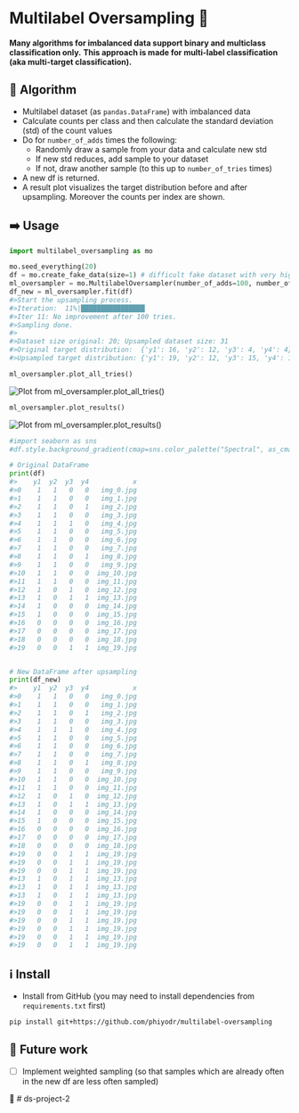 # Multilabel Oversampling :sunflower:

**Many algorithms for imbalanced data support binary and multiclass classification only.**
**This approach is made for multi-label classification (aka multi-target classification).**



## :slot_machine: Algorithm

* Multilabel dataset (as `pandas.DataFrame`) with imbalanced data
* Calculate counts per class and then calculate the standard deviation (std) of the count values
* Do for `number_of_adds` times the following: 
	* Randomly draw a sample from your data and calculate new std  
	* If new std reduces, add sample to your dataset
	* If not, draw another sample (to this up to `number_of_tries` times)
* A new df is returned. 
* A result plot visualizes the target distribution before and after upsampling. Moreover the counts per index are shown.

## :arrow_right: Usage

```python
import multilabel_oversampling as mo

mo.seed_everything(20)
df = mo.create_fake_data(size=1) # difficult fake dataset with very high dependency of y1 and y2
ml_oversampler = mo.MultilabelOversampler(number_of_adds=100, number_of_tries=100)
df_new = ml_oversampler.fit(df)
#>Start the upsampling process.
#>Iteration:  11%|████████████████                                        | 11/100 [00:00<00:01, 48.43it/s]
#>Iter 11: No improvement after 100 tries.
#>Sampling done.
#>
#>Dataset size original: 20; Upsampled dataset size: 31
#>Original target distribution:  {'y1': 16, 'y2': 12, 'y3': 4, 'y4': 4}
#>Upsampled target distribution: {'y1': 19, 'y2': 12, 'y3': 15, 'y4': 15}

ml_oversampler.plot_all_tries()
```
![Plot from ml_oversampler.plot_all_tries()](assets/plot_all_tries.png)

```python
ml_oversampler.plot_results()
```

![Plot from ml_oversampler.plot_results()](assets/plot_results.png)

```python
#import seaborn as sns
#df.style.background_gradient(cmap=sns.color_palette("Spectral", as_cmap=True))

# Original DataFrame
print(df)
#>    y1  y2  y3  y4           x
#>0    1   1   0   0   img_0.jpg
#>1    1   1   0   0   img_1.jpg
#>2    1   1   0   1   img_2.jpg
#>3    1   1   0   0   img_3.jpg
#>4    1   1   1   0   img_4.jpg
#>5    1   1   0   0   img_5.jpg
#>6    1   1   0   0   img_6.jpg
#>7    1   1   0   0   img_7.jpg
#>8    1   1   0   1   img_8.jpg
#>9    1   1   0   0   img_9.jpg
#>10   1   1   0   0  img_10.jpg
#>11   1   1   0   0  img_11.jpg
#>12   1   0   1   0  img_12.jpg
#>13   1   0   1   1  img_13.jpg
#>14   1   0   0   0  img_14.jpg
#>15   1   0   0   0  img_15.jpg
#>16   0   0   0   0  img_16.jpg
#>17   0   0   0   0  img_17.jpg
#>18   0   0   0   0  img_18.jpg
#>19   0   0   1   1  img_19.jpg


# New DataFrame after upsampling
print(df_new)
#>    y1  y2  y3  y4           x
#>0    1   1   0   0   img_0.jpg
#>1    1   1   0   0   img_1.jpg
#>2    1   1   0   1   img_2.jpg
#>3    1   1   0   0   img_3.jpg
#>4    1   1   1   0   img_4.jpg
#>5    1   1   0   0   img_5.jpg
#>6    1   1   0   0   img_6.jpg
#>7    1   1   0   0   img_7.jpg
#>8    1   1   0   1   img_8.jpg
#>9    1   1   0   0   img_9.jpg
#>10   1   1   0   0  img_10.jpg
#>11   1   1   0   0  img_11.jpg
#>12   1   0   1   0  img_12.jpg
#>13   1   0   1   1  img_13.jpg
#>14   1   0   0   0  img_14.jpg
#>15   1   0   0   0  img_15.jpg
#>16   0   0   0   0  img_16.jpg
#>17   0   0   0   0  img_17.jpg
#>18   0   0   0   0  img_18.jpg
#>19   0   0   1   1  img_19.jpg
#>19   0   0   1   1  img_19.jpg
#>19   0   0   1   1  img_19.jpg
#>13   1   0   1   1  img_13.jpg
#>13   1   0   1   1  img_13.jpg
#>13   1   0   1   1  img_13.jpg
#>19   0   0   1   1  img_19.jpg
#>19   0   0   1   1  img_19.jpg
#>19   0   0   1   1  img_19.jpg
#>19   0   0   1   1  img_19.jpg
#>19   0   0   1   1  img_19.jpg
#>19   0   0   1   1  img_19.jpg
```


## :information_source: Install

* Install from GitHub (you may need to install dependencies from `requirements.txt` first)

```bash
pip install git+https://github.com/phiyodr/multilabel-oversampling
```


## :construction_worker: Future work

* [ ] Implement weighted sampling (so that samples which are already often in the new df are less often sampled)

:sunflower:
#   d s - p r o j e c t - 2  
 